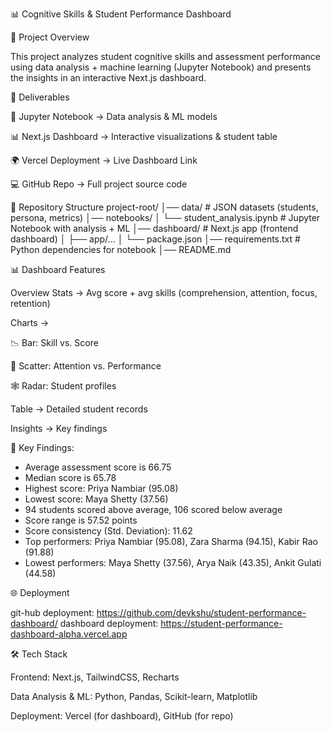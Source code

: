 📊 Cognitive Skills & Student Performance Dashboard

🚀 Project Overview

This project analyzes student cognitive skills and assessment performance using data analysis + machine learning (Jupyter Notebook) and presents the insights in an interactive Next.js dashboard.


📂 Deliverables

📓 Jupyter Notebook → Data analysis & ML models

📊 Next.js Dashboard → Interactive visualizations & student table

🌍 Vercel Deployment → Live Dashboard Link

💻 GitHub Repo → Full project source code

📁 Repository Structure
project-root/
│── data/                     # JSON datasets (students, persona, metrics)
│── notebooks/
│   └── student_analysis.ipynb        # Jupyter Notebook with analysis + ML
│── dashboard/                # Next.js app (frontend dashboard)
│   ├── app/...
│   └── package.json
│── requirements.txt          # Python dependencies for notebook
│── README.md


📊 Dashboard Features

Overview Stats → Avg score + avg skills (comprehension, attention, focus, retention)

Charts →

📉 Bar: Skill vs. Score

🔵 Scatter: Attention vs. Performance

🕸️ Radar: Student profiles

Table → Detailed student records

Insights → Key findings 

🔎 Key Findings:

- Average assessment score is 66.75
- Median score is 65.78
- Highest score: Priya Nambiar (95.08)
- Lowest score: Maya Shetty (37.56)
- 94 students scored above average, 106 scored below average
- Score range is 57.52 points
- Score consistency (Std. Deviation): 11.62
- Top performers: Priya Nambiar (95.08), Zara Sharma (94.15), Kabir Rao (91.88)
- Lowest performers: Maya Shetty (37.56), Arya Naik (43.35), Ankit Gulati (44.58)

🌐 Deployment

git-hub deployment: https://github.com/devkshu/student-performance-dashboard/
dashboard deployment: https://student-performance-dashboard-alpha.vercel.app

🛠️ Tech Stack

Frontend: Next.js, TailwindCSS, Recharts

Data Analysis & ML: Python, Pandas, Scikit-learn, Matplotlib

Deployment: Vercel (for dashboard), GitHub (for repo)
